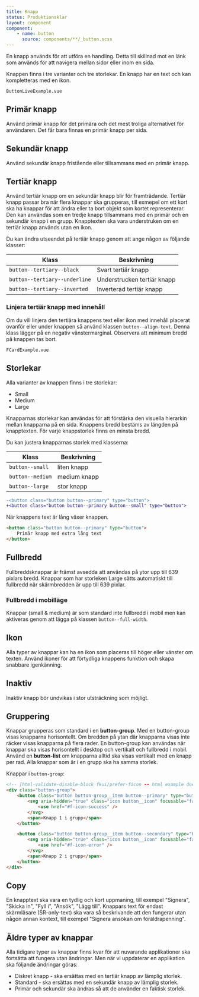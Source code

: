 ```yaml
---
title: Knapp
status: Produktionsklar
layout: component
component:
    - name: button
      source: components/**/_button.scss
---
```


En knapp används för att utföra en handling. Detta till skillnad mot en länk som används för att navigera mellan sidor eller inom en sida.

Knappen finns i tre varianter och tre storlekar. En knapp har en text och kan kompletteras med en ikon.

```import live-example
ButtonLiveExample.vue
```

## Primär knapp

Använd primär knapp för det primära och det mest troliga alternativet för användaren. Det får bara finnas en primär knapp per sida.

## Sekundär knapp

Använd sekundär knapp fristående eller tillsammans med en primär knapp.

## Tertiär knapp

Använd tertiär knapp om en sekundär knapp blir för framträdande. Tertiär knapp passar bra när flera knappar ska grupperas, till exmepel om ett kort ska ha knappar för att ändra eller ta bort objekt som kortet representerar. Den kan användas som en tredje knapp tillsammans med en primär och en sekundär knapp i en grupp. Knapptexten ska vara understruken om en tertiär knapp används utan en ikon.

Du kan ändra utseendet på tertiär knapp genom att ange någon av följande klasser:

| Klass                         | Beskrivning                 |
| ----------------------------- | --------------------------- |
| `button--tertiary--black`     | Svart tertiär knapp         |
| `button--tertiary--underline` | Understrucken tertiär knapp |
| `button--tertiary--inverted`  | Inverterad tertiär knapp    |

### Linjera tertiär knapp med innehåll

Om du vill linjera den tertiära knappens text eller ikon med innehåll placerat ovanför eller under knappen så använd klassen `button--align-text`. Denna klass lägger på en negativ vänstermarginal. Observera att minimum bredd på knappen tas bort.

```import
FCardExample.vue
```

## Storlekar

Alla varianter av knappen finns i tre storlekar:

- Small
- Medium
- Large

Knapparnas storlekar kan användas för att förstärka den visuella hierarkin mellan knapparna på en sida.
Knappens bredd bestäms av längden på knapptexten. För varje knappstorlek finns en minsta bredd.

Du kan justera knapparnas storlek med klasserna:

| Klass            | Beskrivning  |
| ---------------- | ------------ |
| `button--small`  | liten knapp  |
| `button--medium` | medium knapp |
| `button--large`  | stor knapp   |

```diff
-<button class="button button--primary" type="button">
+<button class="button button--primary button--small" type="button">
```

När knappens text är lång växer knappen.

```html
<button class="button button--primary" type="button">
    Primär knapp med extra lång text
</button>
```

## Fullbredd

Fullbreddsknappar är främst avsedda att användas på ytor upp till 639 pixlars bredd.
Knappar som har storleken Large sätts automatiskt till fullbredd när skärmbredden är upp till 639 pixlar.

### Fullbredd i mobilläge

Knappar (small & medium) är som standard inte fullbredd i mobil men kan aktiveras genom att lägga på klassen `button--full-width`.

## Ikon

Alla typer av knappar kan ha en ikon som placeras till höger eller vänster om texten. Använd ikoner för att förtydliga knappens funktion och skapa snabbare igenkänning.

## Inaktiv

Inaktiv knapp bör undvikas i stor utsträckning som möjligt.

## Gruppering

Knappar grupperas som standard i en **button-group**. Med en button-group visas knapparna horisontellt. Om bredden på ytan där knapparna visas inte räcker visas knapparna på flera rader. En button-group kan användas när knappar ska visas horisontellt i desktop och vertikalt och fullbredd i mobil.
Använd en **button-list** om knapparna alltid ska visas vertikalt med en knapp per rad.
Alla knappar som är i en grupp ska ha samma storlek.

Knappar i `button-group`:

```html
<!-- [html-validate-disable-block fkui/prefer-ficon -- html example does not use @fkui/vue]-->
<div class="button-group">
    <button class="button button-group__item button--primary" type="button">
        <svg aria-hidden="true" class="icon button__icon" focusable="false">
            <use href="#f-icon-success" />
        </svg>
        <span>Knapp 1 i grupp</span>
    </button>

    <button class="button button-group__item button--secondary" type="button">
        <svg aria-hidden="true" class="icon button__icon" focusable="false">
            <use href="#f-icon-error" />
        </svg>
        <span>Knapp 2 i grupp</span>
    </button>
</div>
```

## Copy

En knapptext ska vara en tydlig och kort uppmaning, till exempel "Signera", "Skicka in", "Fyll i", "Ansök", "Lägg till".
Knappars text för endast skärmläsare (SR-only-text) ska vara så beskrivande att den fungerar utan någon annan kontext, till exempel "Signera ansökan om föräldrapenning".

## Äldre typer av knappar

Alla tidigare typer av knappar finns kvar för att nuvarande applikationer ska fortsätta att fungera utan ändringar. Men när vi uppdaterar en applikation ska följande ändringar göras:

- Diskret knapp - ska ersättas med en tertiär knapp av lämplig storlek.
- Standard - ska ersättas med en sekundär knapp av lämplig storlek.
- Primär och sekundär ska ändras så att de använder en faktisk storlek.
